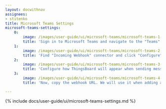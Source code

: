 ```yaml
---
layout: docwithnav
assignees:
- stitenko
title: Microsoft Teams Settings
microsoft-teams-settings:
    0:
        image: /images/user-guide/ui/microsoft-teams/microsoft-teams-1-settings.png
        title: 'Sign in to Microsoft Teams and navigate to the "Teams" tab, then click on the three dots next to your channel name. In the drop-down menu click on the "Connectors" item;'
    1:
        image: /images/user-guide/ui/microsoft-teams/microsoft-teams-2-settings.png
        title: 'Find "Incoming Webhook" connector and click "Configure";'
    2:
        image: /images/user-guide/ui/microsoft-teams/microsoft-teams-3-settings.png
        title: 'Configure how ThingsBoard will appear when sending messages to your channel (choose a name and icon), and click "Create";'
    3:
        image: /images/user-guide/ui/microsoft-teams/microsoft-teams-4-settings.png
        title: 'Now, copy the webhook URL. We will use it when adding a notification recipients group in your ThingsBoard instance.'

---
```


{% include docs/user-guide/ui/microsoft-teams-settings.md %}